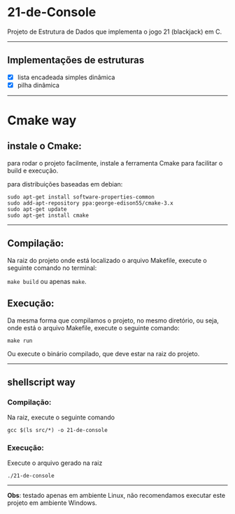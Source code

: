 # 21-de-Console
 Projeto de Estrutura de Dados que implementa o jogo 21 (blackjack) em C.

---

## Implementações de estruturas
 - [X] lista encadeada simples dinâmica
 - [x] pilha dinâmica

---
# Cmake way

## instale o Cmake:
para rodar o projeto facilmente, instale a ferramenta Cmake para facilitar o build e execução.

para distribuições baseadas em debian:

```
sudo apt-get install software-properties-common
sudo add-apt-repository ppa:george-edison55/cmake-3.x
sudo apt-get update
sudo apt-get install cmake
```
---
## Compilação:
Na raiz do projeto onde está localizado o arquivo Makefile, execute o seguinte comando no terminal:

```make build``` ou apenas ```make```.

## Execução:
Da mesma forma que compilamos o projeto, no mesmo diretório, ou seja, onde está o arquivo Makefile, execute o seguinte comando:

```make run```

Ou execute o binário compilado, que deve estar na raiz do projeto.

---
## shellscript way

### Compilação:
Na raiz, execute o seguinte comando

```gcc $(ls src/*) -o 21-de-console```


### Execução:
Execute o arquivo gerado na raiz

```./21-de-console```

---
**Obs**: testado apenas em ambiente Linux, não recomendamos executar este projeto em ambiente Windows.
